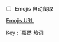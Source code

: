 - [ ] Emojis 自动爬取



[Emojis URL](https://github.com/lrhtony/BiliEmoji/blob/master/biliEmoji.txt)

Key : `嘉然 热词 